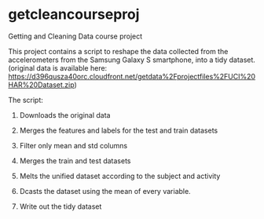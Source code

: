 # getcleancourseproj
Getting and Cleaning Data course project

This project contains a script to reshape the data collected from the accelerometers from the Samsung Galaxy S smartphone, into a tidy dataset.
(original data is available here: https://d396qusza40orc.cloudfront.net/getdata%2Fprojectfiles%2FUCI%20HAR%20Dataset.zip)

The script:

1. Downloads the original data

2. Merges the features and labels for the test and train datasets

3. Filter only mean and std columns

4. Merges the train and test datasets

5. Melts the unified dataset according to the subject and activity

6. Dcasts the dataset using the mean of every variable.

7. Write out the tidy dataset
